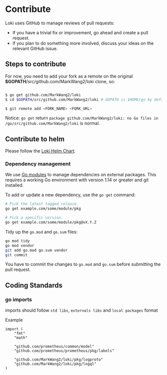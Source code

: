 # Contribute

Loki uses GitHub to manage reviews of pull requests:

- If you have a trivial fix or improvement, go ahead and create a pull request.
- If you plan to do something more involved, discuss your ideas on the relevant GitHub issue.

## Steps to contribute

For now, you need to add your fork as a remote on the original **\$GOPATH**/src/github.com/MarkWang2/loki clone, so:

```bash

$ go get github.com/MarkWang2/loki
$ cd $GOPATH/src/github.com/MarkWang2/loki # GOPATH is $HOME/go by default.

$ git remote add <FORK_NAME> <FORK_URL>
```

Notice: `go get` return `package github.com/MarkWang2/loki: no Go files in /go/src/github.com/MarkWang2/loki` is normal.

## Contribute to helm

Please follow the [Loki Helm Chart](./production/helm/README.md).

### Dependency management

We use [Go modules](https://golang.org/cmd/go/#hdr-Modules__module_versions__and_more) to manage dependencies on external packages.
This requires a working Go environment with version 1.14 or greater and git installed.

To add or update a new dependency, use the `go get` command:

```bash
# Pick the latest tagged release.
go get example.com/some/module/pkg

# Pick a specific version.
go get example.com/some/module/pkg@vX.Y.Z
```

Tidy up the `go.mod` and `go.sum` files:

```bash
go mod tidy
go mod vendor
git add go.mod go.sum vendor
git commit
```

You have to commit the changes to `go.mod` and `go.sum` before submitting the pull request.

## Coding Standards

### go imports
imports should follow `std libs`, `externals libs` and `local packages` format

Example
```
import (
	"fmt"
	"math"

	"github.com/prometheus/common/model"
	"github.com/prometheus/prometheus/pkg/labels"

	"github.com/MarkWang2/loki/pkg/logproto"
	"github.com/MarkWang2/loki/pkg/logql"
)
```
